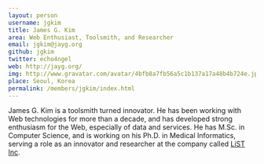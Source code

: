 ```yaml
---
layout: person
username: jgkim
title: James G. Kim
area: Web Enthusiast, Toolsmith, and Researcher
email: jgkim@jayg.org
github: jgkim
twitter: echo4ngel
web: http://jayg.org/
img: http://www.gravatar.com/avatar/4bfb8a7fb56a5c1b137a17a48b4b724e.jpg?s=200
place: Seoul, Korea
permalink: /members/jgkim/index.html
---
```


James G. Kim is a toolsmith turned innovator. He has been working with Web technologies for more than a decade, and has developed strong enthusiasm for the Web, especially of data and services. He has M.Sc. in Computer Science, and is working on his Ph.D. in Medical Informatics, serving a role as an innovator and researcher at the company called [LiST Inc](http://listinc.kr/).
